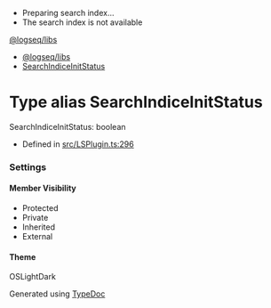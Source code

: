   * Preparing search index...
  * The search index is not available

[@logseq/libs]()

  * [@logseq/libs](../modules.html)
  * [SearchIndiceInitStatus](SearchIndiceInitStatus.html)



# Type alias SearchIndiceInitStatus

SearchIndiceInitStatus: boolean

  * Defined in [src/LSPlugin.ts:296](https://github.com/logseq/logseq/blob/ac1b53544/libs/src/LSPlugin.ts#L296)



###  Settings

#### Member Visibility

  * Protected
  * Private
  * Inherited
  * External



#### Theme

OSLightDark

Generated using [TypeDoc](https://typedoc.org/)
